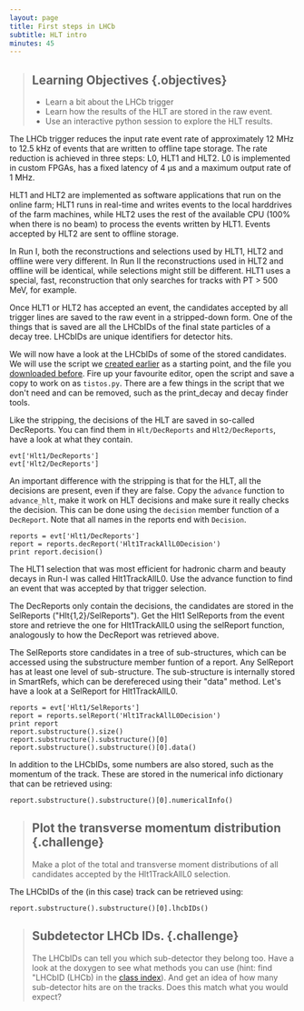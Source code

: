 ```yaml
---
layout: page
title: First steps in LHCb
subtitle: HLT intro
minutes: 45
---
```


> ## Learning Objectives {.objectives}
>
> * Learn a bit about the LHCb trigger
> * Learn how the results of the HLT are stored in the raw event.
> * Use an interactive python session to explore the HLT results.

The LHCb trigger reduces the input rate event rate of approximately 12 MHz
to 12.5 kHz of events that are written to offline tape storage. The rate
reduction is achieved in three steps: L0, HLT1 and HLT2. L0 is implemented in
custom FPGAs, has a fixed latency of 4 μs and a maximum output rate of 1 MHz.

HLT1 and HLT2 are implemented as software applications that run on the online
farm; HLT1 runs in real-time and writes events to the local harddrives of the
farm machines, while HLT2 uses the rest of the available CPU (100% when there is
no beam) to process the events written by HLT1. Events accepted by HLT2 are sent
to offline storage.

In Run I, both the reconstructions and selections used by HLT1, HLT2 and offline
were very different. In Run II the reconstructions used in HLT2 and offline will
be identical, while selections might still be different. HLT1 uses a special,
fast, reconstruction that only searches for tracks with PT > 500 MeV, for example.

Once HLT1 or HLT2 has accepted an event, the candidates accepted by all trigger
lines are saved to the raw event in a stripped-down form. One of the things that
is saved are all the LHCbIDs of the final state particles of a decay tree.
LHCbIDs are unique identifiers for detector hits.

We will now have a look at the LHCbIDs of some of the stored candidates. We will
use the script we [created earlier](05-interactive-dst.html) as a starting
point, and the file you [downloaded before](05-files-from-grid.html). Fire up
your favourite editor, open the script and save a copy to work on as
`tistos.py`. There are a few things in the script that we don't need and can be
removed, such as the print_decay and decay finder tools.

Like the stripping, the decisions of the HLT are saved in so-called
DecReports. You can find them in `Hlt/DecReports` and `Hlt2/DecReports`, have a
look at what they contain.

~~~ {.python}
evt['Hlt1/DecReports']
evt['Hlt2/DecReports']
~~~

An important difference with the stripping is that for the HLT, all the
decisions are present, even if they are false. Copy the `advance` function to
`advance_hlt`, make it work on HLT decisions and make sure it really checks the
decision. This can be done using the `decision` member function of a
`DecReport`. Note that all names in the reports end with `Decision`.

~~~ {.python}
reports = evt['Hlt1/DecReports']
report = reports.decReport('Hlt1TrackAllL0Decision')
print report.decision()
~~~

The HLT1 selection that was most efficient for hadronic charm and beauty decays
in Run-I was called Hlt1TrackAllL0. Use the advance function to find an event
that was accepted by that trigger selection.

The DecReports only contain the decisions, the candidates are stored in the
SelReports ("Hlt{1,2}/SelReports"). Get the Hlt1 SelReports from the event store
and retrieve the one for Hlt1TrackAllL0 using the selReport function,
analogously to how the DecReport was retrieved above.

The SelReports store candidates in a tree of sub-structures, which can be
accessed using the substructure member funtion of a report. Any SelReport has at
least one level of sub-structure. The sub-structure is internally stored in
SmartRefs, which can be derefereced using their "data" method. Let's have a look
at a SelReport for Hlt1TrackAllL0.

~~~ {.python}
reports = evt['Hlt1/SelReports']
report = reports.selReport('Hlt1TrackAllL0Decision')
print report
report.substructure().size()
report.substructure().substructure()[0]
report.substructure().substructure()[0].data()
~~~

In addition to the LHCbIDs, some numbers are also stored, such as the momentum
of the track. These are stored in the numerical info dictionary that can be
retrieved using:

~~~ {.python}
report.substructure().substructure()[0].numericalInfo()
~~~

> ## Plot the transverse momentum distribution {.challenge}
>
> Make a plot of the total and transverse moment distributions of all candidates
> accepted by the Hlt1TrackAllL0 selection.

The LHCbIDs of the (in this case) track can be retrieved using:

~~~ {.python}
report.substructure().substructure()[0].lhcbIDs()
~~~

> ## Subdetector LHCb IDs. {.challenge}
>
> The LHCbIDs can tell you which sub-detector they belong too. Have a
> look at the doxygen to see what methods you can use (hint: find "LHCbID (LHCb)
> in the
> [class index](http://lhcb-release-area.web.cern.ch/LHCb-release-area/DOC/davinci/latest_doxygen/classes.html)).
> And get an idea of how many sub-detector hits are on the tracks. Does this match
> what you would expect?
